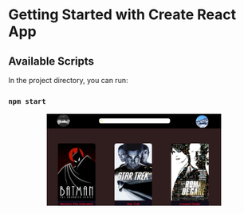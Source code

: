 # Getting Started with Create React App

## Available Scripts

In the project directory, you can run:

### `npm start`


<p align="center">
  <img src="./../homework-3.jpeg" width="350" title="hover text">
          
</p>